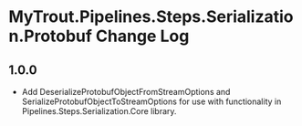 # MyTrout.Pipelines.Steps.Serialization.Protobuf Change Log

## 1.0.0
- Add DeserializeProtobufObjectFromStreamOptions and SerializeProtobufObjectToStreamOptions for use with functionality in Pipelines.Steps.Serialization.Core library.
